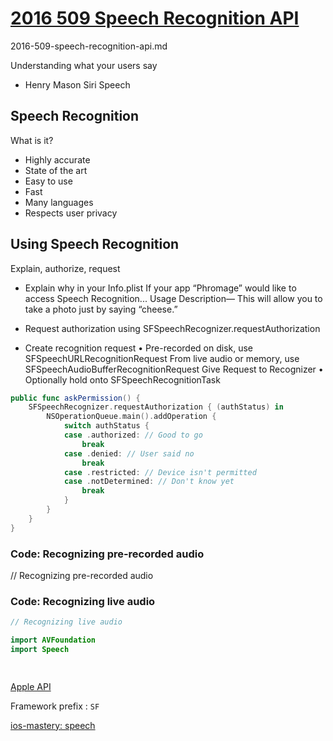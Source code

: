 

# [2016 509 Speech Recognition API](https://developer.apple.com/videos/play/wwdc2016/509/)

2016-509-speech-recognition-api.md

Understanding what your users say 

- Henry Mason Siri Speech



## Speech Recognition

What is it?

- Highly accurate
- State of the art
- Easy to use
- Fast
- Many languages
- Respects user privacy



## Using Speech Recognition

Explain, authorize, request

- Explain why in your Info.plist
If your app “Phromage” would like to access Speech Recognition...
Usage Description— This will allow you to take a photo just by saying “cheese.”

- Request authorization using SFSpeechRecognizer.requestAuthorization

- Create recognition request
• Pre-recorded on disk, use SFSpeechURLRecognitionRequest
From live audio or memory, use SFSpeechAudioBufferRecognitionRequest Give Request to Recognizer
• Optionally hold onto SFSpeechRecognitionTask


```swift
public func askPermission() {
    SFSpeechRecognizer.requestAuthorization { (authStatus) in
        NSOperationQueue.main().addOperation {
            switch authStatus {
            case .authorized: // Good to go
                break
            case .denied: // User said no
                break
            case .restricted: // Device isn't permitted
            case .notDetermined: // Don't know yet
                break
            }
        }
    }
}

```

### Code: Recognizing pre-recorded audio
 
// Recognizing pre-recorded audio



### Code: Recognizing live audio

```swift 
// Recognizing live audio

import AVFoundation
import Speech

   

```


[Apple API](https://developer.apple.com/documentation/speech)

Framework prefix : `SF`

[ios-mastery: speech](https://github.com/between40and2/ios-mastery/tree/master/frameworks/media/speech)

